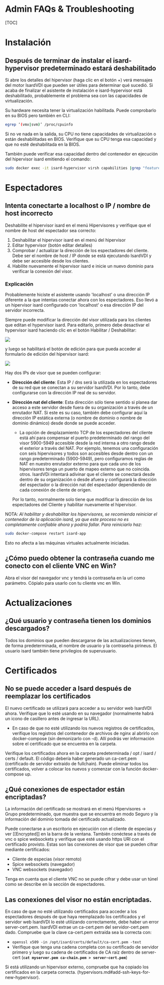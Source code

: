 <h1>Admin FAQs & Troubleshooting</h1>

[TOC]

# Instalación

## Después de terminar de instalar el isard-hypervisor predeterminado estará deshabilitado

Si abre los detalles del hipervisor (haga clic en el botón +) verá mensajes del motor IsardVDI que pueden ser útiles para determinar qué sucedió. Si acaba de finalizar el asistente de instalación e isard-hypervisor está deshabilitado, probablemente el problema sea con las capacidades de virtualización.

Su hardware necesita tener la virtualización habilitada. Puede comprobarlo en su BIOS pero también en CLI:

```bash
egrep ‘(vmx|svm)’ /proc/cpuinfo
```

Si no ve nada en la salida, su CPU no tiene capacidades de virtualización o están deshabilitadas en BIOS. Verifique que su CPU tenga esa capacidad y que no esté deshabilitada en la BIOS.

También puede verificar esa capacidad dentro del contenedor en ejecución del hipervisor isard emitiendo el comando:

```bash
sudo docker exec -it isard-hypervisor virsh capabilities |grep "feature name"
```

# Espectadores

## Intenta conectarte a localhost o IP / nombre de host incorrecto

Deshabilite el hipervisor isard en el menú Hipervisores y verifique que el nombre de host del espectador sea correcto:

1. Deshabilitar el hipervisor isard en el menú del hipervisor
2. Editar hypervisor (botón editar detalles)
3. Comprobar / actualizar la dirección de los espectadores del cliente. Debe ser el nombre de host / IP donde se está ejecutando IsardVDI y debe ser accesible desde los clientes.
4. Habilite nuevamente el hipervisor isard e inicie un nuevo dominio para verificar la conexión del visor.

### Explicación

Probablemente hiciste el asistente usando 'localhost' o una dirección IP diferente a la que intentas conectar ahora con los espectadores. Eso llevó a un hipervisor isard configurado con 'localhost' o esa dirección IP del servidor incorrecta.

Siempre puede modificar la dirección del visor utilizada para los clientes que editan el hypervisor isard. Para editarlo, primero debe desactivar el hypervisor isard haciendo clic en el botón Habilitar / Deshabilitar:


![](../images/admin/faq/viewer_hyper_disabled.png)

y luego se habilitará el botón de edición para que pueda acceder al formulario de edición del hipervisor isard:

![](../images/admin/faq/viewer_hyper_form.png)

Hay dos IPs de visor que se pueden configurar:

- **Dirección del cliente**: Esta IP / dns será la utilizada en los espectadores de su red que se conectan a su servidor IsardVDI. Por lo tanto, debe configurarse con la dirección IP real de su servidor.
- **Dirección nat del cliente**: Esta dirección sólo tiene sentido si planea dar acceso a este servidor desde fuera de su organización a través de un enrutador NAT. Si este es su caso, también debe configurar aquí la dirección IP estática externa (o nombre de dominio o nombre de dominio dinámico) desde donde se puede acceder.
  - La opción de desplazamiento TCP de los espectadores del cliente está ahí para compensar el puerto predeterminado del rango del visor 5900-5949 accesible desde la red interna a otro rango desde el exterior a través del NAT. Por ejemplo, tenemos una configuración con seis hipervisores y todos son accesibles desde dentro con un rango predeterminado (5900-5949), pero configuramos reglas de NAT en nuestro enrutador externo para que cada uno de los hipervisores tenga un puerto de mapeo externo que no coincida. otros. IsardVDi intentará adivinar que el cliente se conectará desde dentro de su organización o desde afuera y configurará la dirección del espectador o la dirección nat del espectador dependiendo de cada conexión de cliente de origen.

  Por lo tanto, normalmente solo tiene que modificar la dirección de los espectadores del Cliente y habilitar nuevamente el hipervisor.

NOTA: *Al habilitar y deshabilitar los hipervisores, se recomienda reiniciar el contenedor de la aplicación isard, ya que este proceso no es completamente confiable ahora y podría fallar. Para reiniciarlo haz:*

```bash
sudo docker-compose restart isard-app
```

Esto no afecta a las máquinas virtuales actualmente iniciadas.

## ¿Cómo puedo obtener la contraseña cuando me conecto con el cliente VNC en Win?

Abra el visor del navegador vnc y tendrá la contraseña en la url como parámetro. Cópialo para usarlo con tu cliente vnc en Win.

# Actualizaciones

## ¿Qué usuario y contraseña tienen los dominios descargados?

Todos los dominios que pueden descargarse de las actualizaciones tienen, de forma predeterminada, el nombre de usuario y la contraseña pirineus. El usuario isard también tiene privilegios de superusuario.

# Certificados

## No se puede acceder a Isard después de reemplazar los certificados

El nuevo certificado se utilizará para acceder a su servidor web IsardVDI ahora. Verifique que lo esté usando en su navegador (normalmente habrá un icono de casillero antes de ingresar la URL).

- En caso de que no esté utilizando los nuevos registros de certificados, verifique los registros del contenedor de archivos de nginx al abrirlo con docker-compose (sin demonizarlo con -d). Allí podrás ver información sobre el certificado que se encuentra en la carpeta.

Verifique los certificados ahora en la carpeta predeterminada / opt / isard / certs / default. El código debería haber generado un ca-cert.pem (certificado de servidor extraído de fullchain). Puede eliminar todos los certificados, volver a colocar los nuevos y comenzar con la función docker-compose up.


## ¿Qué conexiones de espectador están encriptadas?

La información del certificado se mostrará en el menú Hipervisores -> Grupo predeterminado, que muestra que se encuentra en modo Seguro y la información del dominio tomada del certificado actualizado.

Puede conectarse a un escritorio en ejecución con el cliente de especias y ver [[Encrypted]] en la barra de la ventana. También conéctese a través de vnc o spice websockets y verifique que esté usando https URI con el certificado provisto. Estas son las conexiones de visor que se pueden cifrar mediante certificados:

- Cliente de especias (visor remoto)
- Spice websockets (navegador)
- VNC websockets (navegador)

Tenga en cuenta que el cliente VNC no se puede cifrar y debe usar un túnel como se describe en la sección de espectadores.

## Las conexiones del visor no están encriptadas.

En caso de que no esté utilizando certificados para acceder a los espectadores después de que haya reemplazado los certificados y el servidor web IsardVDI lo esté utilizando correctamente, debe haber un error server-cert.pem. IsardVDI extrae un ca-cert.pem del servidor-cert.pem dado. Compruebe que la clave ca-cert.pem extraída sea la correcta con:

- `openssl x509 -in /opt/isard/certs/default/ca-cert.pem -text`
- Verifique que tenga una cadena completa con su certificado de servidor primero y luego su cadena de certificados de CA raíz dentro de server-cert (**`cat myserver.pem ca-chain.pem > server-cert.pem`**)

Si está utilizando un hipervisor externo, compruebe que ha copiado los certificados en la carpeta correcta. (hypervisors.md#add-ssh-keys-for-new-hypervisor).
